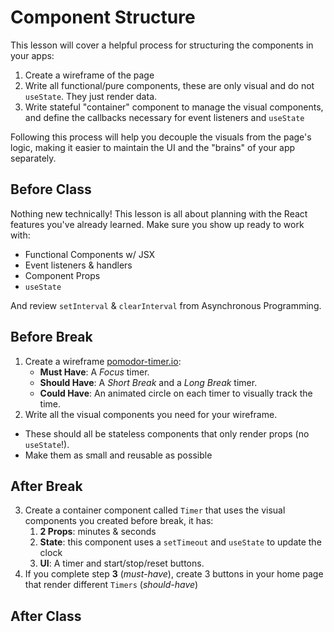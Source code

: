 # Component Structure

This lesson will cover a helpful process for structuring the components in your apps:

1. Create a wireframe of the page
2. Write all functional/pure components, these are only visual and do not `useState`. They just render data.
3. Write stateful "container" component to manage the visual components, and define the callbacks necessary for event listeners and `useState`

Following this process will help you decouple the visuals from the page's logic, making it easier to maintain the UI and the "brains" of your app separately.

## Before Class

Nothing new technically! This lesson is all about planning with the React features you've already learned. Make sure you show up ready to work with:

- Functional Components w/ JSX
- Event listeners & handlers
- Component Props
- `useState`

And review `setInterval` & `clearInterval` from Asynchronous Programming.

## Before Break

1. Create a wireframe [pomodor-timer.io](https://pomodoro-timer.io/):
   - **Must Have**: A _Focus_ timer.
   - **Should Have**: A _Short Break_ and a _Long Break_ timer.
   - **Could Have**: An animated circle on each timer to visually track the time.
2. Write all the visual components you need for your wireframe.

- These should all be stateless components that only render props (no `useState`!).
- Make them as small and reusable as possible

## After Break

3. Create a container component called `Timer` that uses the visual components you created before break, it has:
   1. **2 Props**: minutes & seconds
   2. **State**: this component uses a `setTimeout` and `useState` to update the clock
   3. **UI**: A timer and start/stop/reset buttons.
4. If you complete step **3** (_must-have_), create 3 buttons in your home page that render different `Timers` (_should-have_)

## After Class
